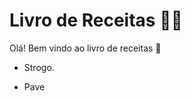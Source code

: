 # Livro de Receitas :man_cook:

Olá! Bem vindo ao livro de receitas :cookie:

- Strogo.

-  Pave

  
